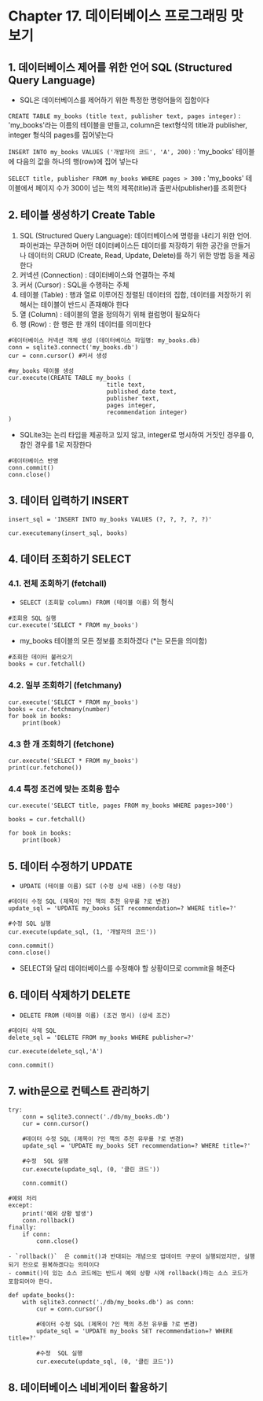 # Chapter 17. 데이터베이스 프로그래밍 맛보기

## 1. 데이터베이스 제어를 위한 언어 SQL (Structured Query Language)
- SQL은 데이터베이스를 제어하기 위한 특정한 명령어들의 집합이다

`CREATE TABLE my_books (title text, publisher text, pages integer)`
: 'my_books'라는 이름의 테이블을 만들고, column은 text형식의 title과 publisher, integer 형식의 pages를 집어넣는다

`INSERT INTO my_books VALUES ('개발자의 코드', 'A', 200)`
: 'my_books' 테이블에 다음의 값을 하나의 행(row)에 집어 넣는다

`SELECT title, publisher FROM my_books WHERE pages > 300`
: 'my_books' 테이블에서 페이지 수가 300이 넘는 책의 제목(title)과 출판사(publisher)를 조회한다

## 2. 테이블 생성하기 Create Table
1. SQL (Structured Query Language): 데이터베이스에 명령을 내리기 위한 언어. 파이썬과는 무관하며 어떤 데이터베이스든 데이터를 저장하기 위한 공간을 만들거나 데이터의 CRUD (Create, Read, Update, Delete)를 하기 위한 방법 등을 제공한다
2. 커넥션 (Connection) : 데이터베이스와 연결하는 주체
3. 커서 (Cursor) : SQL을 수행하는 주체
4. 테이블 (Table) : 행과 열로 이루어진 정렬된 데이터의 집합, 데이터를 저장하기 위해서는 테이블이 반드시 존재해야 한다
5. 열 (Column) : 테이블의 열을 정의하기 위해 컬럼명이 필요하다
6. 행 (Row) : 한 행은 한 개의 데이터를 의미한다

```
#데이터베이스 커넥션 객체 생성 (데이터베이스 파일명: my_books.db)
conn = sqlite3.connect('my_books.db') 
cur = conn.cursor() #커서 생성
```

```
#my_books 테이블 생성
cur.execute(CREATE TABLE my_books (
							title text,
							published_date text,
							publisher text,
							pages integer,
							recommendation integer)
)
```
- SQLite3는 논리 타입을 제공하고 있지 않고, integer로 명시하여 거짓인 경우를 0, 참인 경우를 1로 저장한다

```
#데이터베이스 반영
conn.commit()
conn.close()
```

## 3. 데이터 입력하기 INSERT
```
insert_sql = 'INSERT INTO my_books VALUES (?, ?, ?, ?, ?)'
	
cur.executemany(insert_sql, books)
```

## 4. 데이터 조회하기 SELECT
### 4.1. 전체 조회하기 (fetchall)
- `SELECT (조회할 column) FROM (테이블 이름)` 의 형식

```
#조회용 SQL 실행
cur.execute('SELECT * FROM my_books')
```
- my_books 테이블의 모든 정보를 조회하겠다 (*는 모든을 의미함)

```
#조회한 데이터 불러오기
books = cur.fetchall()
```

### 4.2. 일부 조회하기 (fetchmany)
```
cur.execute('SELECT * FROM my_books')
books = cur.fetchmany(number)
for book in books:
	print(book)
```

### 4.3 한 개 조회하기 (fetchone)
```
cur.execute('SELECT * FROM my_books')
print(cur.fetchone())
```

### 4.4 특정 조건에 맞는 조회용 함수
```
cur.execute('SELECT title, pages FROM my_books WHERE pages>300')

books = cur.fetchall()

for book in books:
	print(book)
```

## 5. 데이터 수정하기 UPDATE
- `UPDATE (테이블 이름) SET (수정 상세 내용) (수정 대상)`

```
#데이터 수정 SQL (제목이 ?인 책의 추천 유무를 ?로 변경)
update_sql = 'UPDATE my_books SET recommendation=? WHERE title=?'
	
#수정 SQL 실행
cur.execute(update_sql, (1, '개발자의 코드'))
	
conn.commit()
conn.close()
```
- SELECT와 달리 데이터베이스를 수정해야 할 상황이므로 commit을 해준다

## 6. 데이터 삭제하기 DELETE
- `DELETE FROM (테이블 이름) (조건 명시) (상세 조건)`

```
#데이터 삭제 SQL
delete_sql = 'DELETE FROM my_books WHERE publisher=?'
	
cur.execute(delete_sql,'A')
	
conn.commit()
```

## 7. with문으로 컨텍스트 관리하기
```
try:
	conn = sqlite3.connect('./db/my_books.db')
	cur = conn.cursor()
	
 	#데이터 수정 SQL (제목이 ?인 책의 추천 유무를 ?로 변경)
	update_sql = 'UPDATE my_books SET recommendation=? WHERE title=?'
	
	#수정	 SQL 실행
	cur.execute(update_sql, (0, '클린 코드'))
	
	conn.commit()
		
#예외 처리
except:
	print('예외 상황 발생')
	conn.rollback()
finally:
	if conn: 
		conn.close()
```
	- `rollback()`  은 commit()과 반대되는 개념으로 업데이트 구문이 실행되었지만, 실행되기 전으로 원복하겠다는 의미이다
	- commit()이 있는 소스 코드에는 반드시 예외 상황 시에 rollback()하는 소스 코드가 포함되어야 한다.

```
def update_books():
	with sqlite3.connect('./db/my_books.db') as conn:
		cur = conn.cursor()
	
 		#데이터 수정 SQL (제목이 ?인 책의 추천 유무를 ?로 변경)
		update_sql = 'UPDATE my_books SET recommendation=? WHERE title=?'
	
		#수정	 SQL 실행
		cur.execute(update_sql, (0, '클린 코드'))
```

## 8. 데이터베이스 네비게이터 활용하기